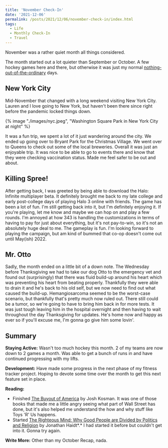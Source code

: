 ```yaml
---
title: 'November Check-In'
date: '2021-12-06'
permalink: /posts/2021/12/06/november-check-in/index.html
tags:
  - Life
  - Monthly Check-In
  - Travel
---
```


November was a rather quiet month all things considered.
<!-- excerpt -->

The month started out a lot quieter than September or October. A few hockey games here and there, but otherwise it was just my normal [nothing-out-of-the-ordinary](/posts/2021/01/14/my-typical-weekday) days.

## New York City

Mid-November that changed with a long weekend visiting New York City. Lauren and I love going to New York, but haven't been there since right before the pandemic locked things down.

{% image "./images/nyc.jpeg", "Washington Square Park in New York City at night" %}

It was a fun trip, we spent a lot of it just wandering around the city. We ended up going over to Bryant Park for the Christmas Village. We went over to Queens to check out some of the local breweries. Overall it was just an enjoyable trip. It was nice to be able to go to events there and know that they were checking vaccination status. Made me feel safer to be out and about.

## Killing Spree!

After getting back, I was greeted by being able to download the Halo: Infinite multiplayer beta. It definitely brought me back to my late college and early post-college days of playing Halo 3 online with friends. The game has been a lot of fun. I'm still getting back into it, but I'm definitely enjoying it. If you're playing, let me know and maybe we can hop on and play a few rounds. I'm annoyed at how 343 is handling the customizations in terms of having to pay for just about everything, but it's not pay-to-win, so it's not an absolutely huge deal to me. The gameplay is fun. I'm looking forward to playing the campaign, but am kind of bummed that co-op doesn't come out until May(ish) 2022.

## Mr. Otto

Sadly, the month ended on a little bit of a down note. The Wednesday before Thanksgiving we had to take our dog Otto to the emergency vet and found out (surprisingly) that there was fluid build-up around his heart which was preventing his heart from beating properly. Thankfully they were able to drain it and he's back to his old self, but we now need to find out what caused the build-up. Hemangiosarcoma seemed to be the worst-case scenario, but thankfully that's pretty much now ruled out. There still could be a tumor, so we're going to have to bring him back in for more tests. It was just tough leaving him in the hospital overnight and then having to wait throughout the day Thanksgiving for updates. He's home now and happy as ever so if you'll excuse me, I'm gonna go give him some lovin'.

## Summary

**Staying Active:** Wasn't too much hockey this month. 2 of my teams are now down to 2 games a month. Was able to get a bunch of runs in and have continued progressing with my lifts.

**Development:** Have made some progress in the next phase of my fitness tracker project. Hoping to devote some time over the month to get this next feature set in place.

**Reading:**

-   Finished <a href="https://bookshop.org/books/the-buyout-of-america-how-private-equity-is-destroying-jobs-and-killing-the-american-economy/9781591843696" target="_blank" rel="noreferrer nofollow">The Buyout of America</a> by Josh Kosman. It was one of those books that made me a little angry seeing what part of Wall Street has done, but it's also helped me understand the how and why stuff like Toys 'R' Us happens.
-   Started <a href="https://bookshop.org/books/the-righteous-mind-why-good-people-are-divided-by-politics-and-religion-9798200560639/9780307455772" target="_blank" rel="noreferrer nofollow">The Righteous Mind: Why Good People are Divided by Politics and Religion</a> by Jonathan Haidt*.* I had started it before but couldn't get into it. Gonna try again.

**Write More:** Other than my October Recap, nada.
